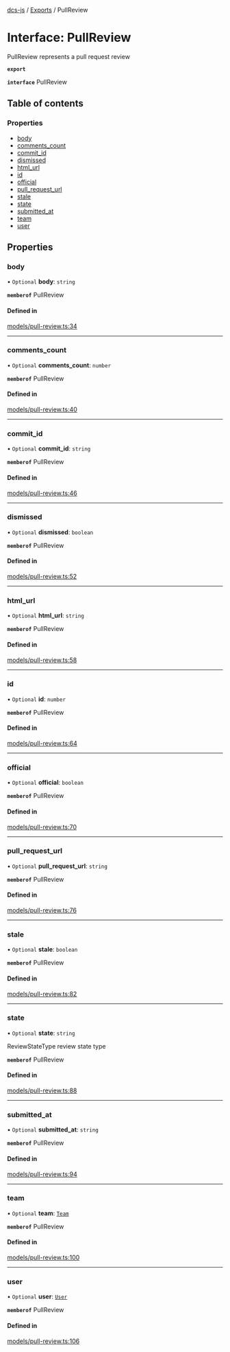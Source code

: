 [dcs-js](../README.md) / [Exports](../modules.md) / PullReview

# Interface: PullReview

PullReview represents a pull request review

**`export`**

**`interface`** PullReview

## Table of contents

### Properties

- [body](PullReview.md#body)
- [comments\_count](PullReview.md#comments_count)
- [commit\_id](PullReview.md#commit_id)
- [dismissed](PullReview.md#dismissed)
- [html\_url](PullReview.md#html_url)
- [id](PullReview.md#id)
- [official](PullReview.md#official)
- [pull\_request\_url](PullReview.md#pull_request_url)
- [stale](PullReview.md#stale)
- [state](PullReview.md#state)
- [submitted\_at](PullReview.md#submitted_at)
- [team](PullReview.md#team)
- [user](PullReview.md#user)

## Properties

### <a id="body" name="body"></a> body

• `Optional` **body**: `string`

**`memberof`** PullReview

#### Defined in

[models/pull-review.ts:34](https://github.com/unfoldingWord/dcs-js/blob/09d5a5e/models/pull-review.ts#L34)

___

### <a id="comments_count" name="comments_count"></a> comments\_count

• `Optional` **comments\_count**: `number`

**`memberof`** PullReview

#### Defined in

[models/pull-review.ts:40](https://github.com/unfoldingWord/dcs-js/blob/09d5a5e/models/pull-review.ts#L40)

___

### <a id="commit_id" name="commit_id"></a> commit\_id

• `Optional` **commit\_id**: `string`

**`memberof`** PullReview

#### Defined in

[models/pull-review.ts:46](https://github.com/unfoldingWord/dcs-js/blob/09d5a5e/models/pull-review.ts#L46)

___

### <a id="dismissed" name="dismissed"></a> dismissed

• `Optional` **dismissed**: `boolean`

**`memberof`** PullReview

#### Defined in

[models/pull-review.ts:52](https://github.com/unfoldingWord/dcs-js/blob/09d5a5e/models/pull-review.ts#L52)

___

### <a id="html_url" name="html_url"></a> html\_url

• `Optional` **html\_url**: `string`

**`memberof`** PullReview

#### Defined in

[models/pull-review.ts:58](https://github.com/unfoldingWord/dcs-js/blob/09d5a5e/models/pull-review.ts#L58)

___

### <a id="id" name="id"></a> id

• `Optional` **id**: `number`

**`memberof`** PullReview

#### Defined in

[models/pull-review.ts:64](https://github.com/unfoldingWord/dcs-js/blob/09d5a5e/models/pull-review.ts#L64)

___

### <a id="official" name="official"></a> official

• `Optional` **official**: `boolean`

**`memberof`** PullReview

#### Defined in

[models/pull-review.ts:70](https://github.com/unfoldingWord/dcs-js/blob/09d5a5e/models/pull-review.ts#L70)

___

### <a id="pull_request_url" name="pull_request_url"></a> pull\_request\_url

• `Optional` **pull\_request\_url**: `string`

**`memberof`** PullReview

#### Defined in

[models/pull-review.ts:76](https://github.com/unfoldingWord/dcs-js/blob/09d5a5e/models/pull-review.ts#L76)

___

### <a id="stale" name="stale"></a> stale

• `Optional` **stale**: `boolean`

**`memberof`** PullReview

#### Defined in

[models/pull-review.ts:82](https://github.com/unfoldingWord/dcs-js/blob/09d5a5e/models/pull-review.ts#L82)

___

### <a id="state" name="state"></a> state

• `Optional` **state**: `string`

ReviewStateType review state type

**`memberof`** PullReview

#### Defined in

[models/pull-review.ts:88](https://github.com/unfoldingWord/dcs-js/blob/09d5a5e/models/pull-review.ts#L88)

___

### <a id="submitted_at" name="submitted_at"></a> submitted\_at

• `Optional` **submitted\_at**: `string`

**`memberof`** PullReview

#### Defined in

[models/pull-review.ts:94](https://github.com/unfoldingWord/dcs-js/blob/09d5a5e/models/pull-review.ts#L94)

___

### <a id="team" name="team"></a> team

• `Optional` **team**: [`Team`](Team.md)

**`memberof`** PullReview

#### Defined in

[models/pull-review.ts:100](https://github.com/unfoldingWord/dcs-js/blob/09d5a5e/models/pull-review.ts#L100)

___

### <a id="user" name="user"></a> user

• `Optional` **user**: [`User`](User.md)

**`memberof`** PullReview

#### Defined in

[models/pull-review.ts:106](https://github.com/unfoldingWord/dcs-js/blob/09d5a5e/models/pull-review.ts#L106)
